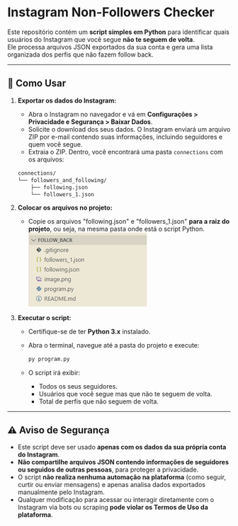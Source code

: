 # Instagram Non-Followers Checker

Este repositório contém um **script simples em Python** para identificar quais usuários do Instagram que você segue **não te seguem de volta**.  
Ele processa arquivos JSON exportados da sua conta e gera uma lista organizada dos perfis que não fazem follow back.

---

## 📝 Como Usar

1. **Exportar os dados do Instagram:**
   - Abra o Instagram no navegador e vá em **Configurações > Privacidade e Segurança > Baixar Dados**.
   - Solicite o download dos seus dados. O Instagram enviará um arquivo ZIP por e-mail contendo suas informações, incluindo seguidores e quem você segue.
   - Extraia o ZIP. Dentro, você encontrará uma pasta `connections` com os arquivos:

    ```text
    connections/
    └── followers_and_following/
        ├── following.json
        └── followers_1.json
    ```

2. **Colocar os arquivos no projeto:**
   - Copie os arquivos "following.json" e "followers_1.json" **para a raiz do projeto**, ou seja, na mesma pasta onde está o script Python.
   ![alt text](image-1.png)

3. **Executar o script:**
   - Certifique-se de ter **Python 3.x** instalado.  
   - Abra o terminal, navegue até a pasta do projeto e execute:

     ```bash
     py program.py
     ```

   - O script irá exibir:
     - Todos os seus seguidores.  
     - Usuários que você segue mas que não te seguem de volta.  
     - Total de perfis que não seguem de volta.

---

## ⚠️ Aviso de Segurança

- Este script deve ser usado **apenas com os dados da sua própria conta do Instagram**.  
- **Não compartilhe arquivos JSON contendo informações de seguidores ou seguidos de outras pessoas**, para proteger a privacidade.  
- O script **não realiza nenhuma automação na plataforma** (como seguir, curtir ou enviar mensagens) e apenas analisa dados exportados manualmente pelo Instagram.  
- Qualquer modificação para acessar ou interagir diretamente com o Instagram via bots ou scraping **pode violar os Termos de Uso da plataforma**.
